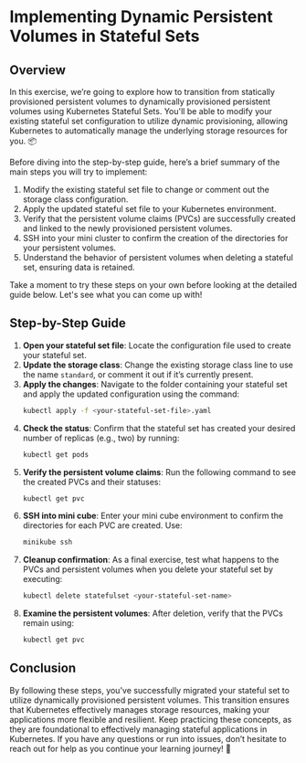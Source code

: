 # Implementing Dynamic Persistent Volumes in Stateful Sets

## Overview

In this exercise, we’re going to explore how to transition from statically provisioned persistent volumes to dynamically provisioned persistent volumes using Kubernetes Stateful Sets. You'll be able to modify your existing stateful set configuration to utilize dynamic provisioning, allowing Kubernetes to automatically manage the underlying storage resources for you. 📦

Before diving into the step-by-step guide, here’s a brief summary of the main steps you will try to implement:

1. Modify the existing stateful set file to change or comment out the storage class configuration.
2. Apply the updated stateful set file to your Kubernetes environment.
3. Verify that the persistent volume claims (PVCs) are successfully created and linked to the newly provisioned persistent volumes.
4. SSH into your mini cluster to confirm the creation of the directories for your persistent volumes.
5. Understand the behavior of persistent volumes when deleting a stateful set, ensuring data is retained.

Take a moment to try these steps on your own before looking at the detailed guide below. Let's see what you can come up with!

## Step-by-Step Guide

1. **Open your stateful set file**: Locate the configuration file used to create your stateful set.
2. **Update the storage class**: Change the existing storage class line to use the name `standard`, or comment it out if it’s currently present.
3. **Apply the changes**: Navigate to the folder containing your stateful set and apply the updated configuration using the command:
   ```sh
   kubectl apply -f <your-stateful-set-file>.yaml
   ```
4. **Check the status**: Confirm that the stateful set has created your desired number of replicas (e.g., two) by running:
   ```sh
   kubectl get pods
   ```
5. **Verify the persistent volume claims**: Run the following command to see the created PVCs and their statuses:
   ```sh
   kubectl get pvc
   ```
6. **SSH into mini cube**: Enter your mini cube environment to confirm the directories for each PVC are created. Use:
   ```sh
   minikube ssh
   ```
7. **Cleanup confirmation**: As a final exercise, test what happens to the PVCs and persistent volumes when you delete your stateful set by executing:
   ```sh
   kubectl delete statefulset <your-stateful-set-name>
   ```
8. **Examine the persistent volumes**: After deletion, verify that the PVCs remain using:
   ```sh
   kubectl get pvc
   ```

## Conclusion

By following these steps, you've successfully migrated your stateful set to utilize dynamically provisioned persistent volumes. This transition ensures that Kubernetes effectively manages storage resources, making your applications more flexible and resilient. Keep practicing these concepts, as they are foundational to effectively managing stateful applications in Kubernetes. If you have any questions or run into issues, don’t hesitate to reach out for help as you continue your learning journey! 🙌
